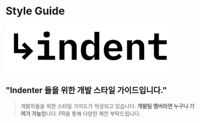 # Style Guide

![Logo](assets/indent-logo-black.png)

## "Indenter 들을 위한 개발 스타일 가이드입니다."


> 개발자들을 위한 스타일 가이드가 작성되고 있습니다. **개발팀 멤버라면 누구나 기여가 가능**합니다. PR을 통해 다양한 제안 부탁드립니다.
